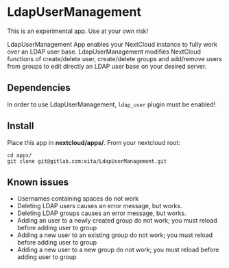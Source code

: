# LdapUserManagement
This is an experimental app. Use at your own risk!

LdapUserManagement App enables your NextCloud instance to fully work over an LDAP user base. LdapUserManagement modifies NextCloud functions of create/delete user, create/delete groups and add/remove users from groups to edit directly an LDAP user base on your desired server.

## Dependencies

In order to use LdapUserManagement, `ldap_user` plugin must be enabled!

## Install

Place this app in **nextcloud/apps/**. From your nextcloud root:
```
cd apps/
git clone git@gitlab.com:eita/LdapUserManagement.git
```
## Known issues

* Usernames containing spaces do not work
* Deleting LDAP users causes an error message, but works.
* Deleting LDAP groups causes an error message, but works.
* Adding an user to a newly created group do not work; you must reload before adding user to group
* Adding a new user to an existing group do not work; you must reload before adding user to group
* Adding a new user to a new group do not work; you must reload before adding user to group